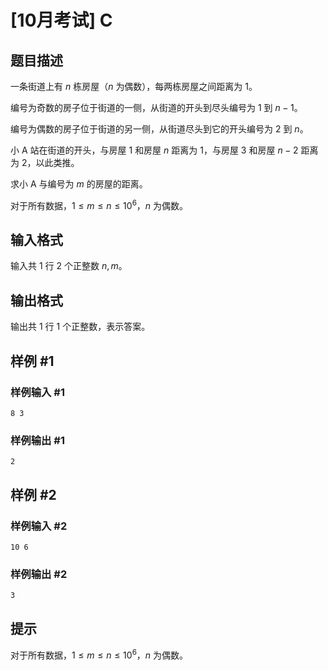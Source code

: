 # [10月考试] C

## 题目描述

一条街道上有 $n$ 栋房屋（$n$ 为偶数），每两栋房屋之间距离为 $1$。

编号为奇数的房子位于街道的一侧，从街道的开头到尽头编号为 $1$ 到 $n-1$。

编号为偶数的房子位于街道的另一侧，从街道尽头到它的开头编号为 $2$ 到 $n$。

小 A 站在街道的开头，与房屋 $1$ 和房屋 $n$ 距离为 $1$，与房屋 $3$ 和房屋 $n-2$ 距离为 $2$，以此类推。

求小 A 与编号为 $m$ 的房屋的距离。

对于所有数据，$1\leq m\leq n\leq 10^6$，$n$ 为偶数。

## 输入格式

输入共 $1$ 行 $2$ 个正整数 $n,m$。

## 输出格式

输出共 $1$ 行 $1$ 个正整数，表示答案。

## 样例 #1

### 样例输入 #1

```
8 3
```

### 样例输出 #1

```
2
```

## 样例 #2

### 样例输入 #2

```
10 6
```

### 样例输出 #2

```
3
```

## 提示

对于所有数据，$1\leq m\leq n\leq 10^6$，$n$ 为偶数。